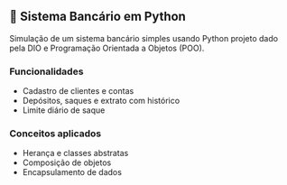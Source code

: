 ## 🏦 Sistema Bancário em Python

Simulação de um sistema bancário simples usando Python projeto dado pela DIO e Programação Orientada a Objetos (POO).

### Funcionalidades
- Cadastro de clientes e contas
- Depósitos, saques e extrato com histórico
- Limite diário de saque

### Conceitos aplicados
- Herança e classes abstratas
- Composição de objetos
- Encapsulamento de dados

